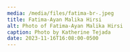 ```yaml
---
media: /media/files/fatima-br-.jpeg
title: Fatima-Ayan Malika Hirsi
alt: Photo of Fatima-Ayan Malika Hirsi
caption: Photo by Katherine Tejada
date: 2023-11-16T16:08:00-0500
---
```

